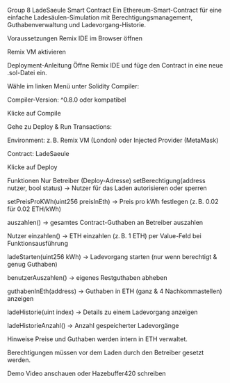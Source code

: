Group 8
LadeSaeule Smart Contract
Ein Ethereum-Smart-Contract für eine einfache Ladesäulen-Simulation mit Berechtigungsmanagement, Guthabenverwaltung und Ladevorgang-Historie.

Voraussetzungen
Remix IDE im Browser öffnen

Remix VM aktivieren

Deployment-Anleitung
Öffne Remix IDE und füge den Contract in eine neue .sol-Datei ein.

Wähle im linken Menü unter Solidity Compiler:

Compiler-Version: ^0.8.0 oder kompatibel

Klicke auf Compile

Gehe zu Deploy & Run Transactions:

Environment: z. B. Remix VM (London) oder Injected Provider (MetaMask)

Contract: LadeSaeule

Klicke auf Deploy

Funktionen
Nur Betreiber (Deploy-Adresse)
setBerechtigung(address nutzer, bool status)
→ Nutzer für das Laden autorisieren oder sperren

setPreisProKWh(uint256 preisInEth)
→ Preis pro kWh festlegen (z. B. 0.02 für 0.02 ETH/kWh)

auszahlen()
→ gesamtes Contract-Guthaben an Betreiber auszahlen

Nutzer
einzahlen()
→ ETH einzahlen (z. B. 1 ETH) per Value-Feld bei Funktionsausführung

ladeStarten(uint256 kWh)
→ Ladevorgang starten (nur wenn berechtigt & genug Guthaben)

benutzerAuszahlen()
→ eigenes Restguthaben abheben

guthabenInEth(address)
→ Guthaben in ETH (ganz & 4 Nachkommastellen) anzeigen

ladeHistorie(uint index)
→ Details zu einem Ladevorgang anzeigen

ladeHistorieAnzahl()
→ Anzahl gespeicherter Ladevorgänge

Hinweise
Preise und Guthaben werden intern in ETH verwaltet.

Berechtigungen müssen vor dem Laden durch den Betreiber gesetzt werden.

Demo Video anschauen oder Hazebuffer420 schreiben 

